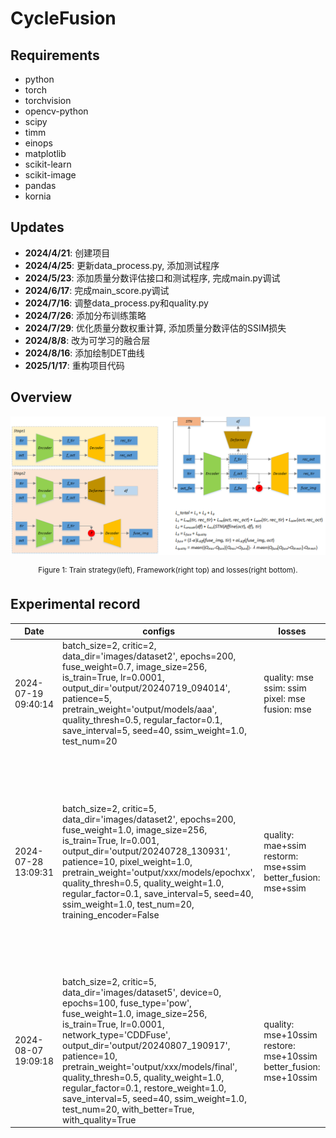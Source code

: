 # CycleFusion

## Requirements

- python
- torch
- torchvision
- opencv-python
- scipy
- timm
- einops
- matplotlib
- scikit-learn
- scikit-image
- pandas
- kornia

## Updates

- **2024/4/21**: 创建项目
- **2024/4/25**: 更新data_process.py, 添加测试程序
- **2024/5/23**: 添加质量分数评估接口和测试程序, 完成main.py调试
- **2024/6/17**: 完成main_score.py调试
- **2024/7/16**: 调整data_process.py和quality.py
- **2024/7/26**: 添加分布训练策略
- **2024/7/29**: 优化质量分数权重计算, 添加质量分数评估的SSIM损失
- **2024/8/8**: 改为可学习的融合层
- **2024/8/16**: 添加绘制DET曲线
- **2025/1/17**: 重构项目代码

## Overview

![figure1](figure1.png)

<div align=center>
<sup>Figure 1: Train strategy(left), Framework(right top) and losses(right bottom).</sup>
</div>


## Experimental record
| Date | configs | losses | comments |
| --- | --- | --- | --- |
| 2024-07-19 09:40:14 | batch_size=2, critic=2, data_dir='images/dataset2', epochs=200, fuse_weight=0.7, image_size=256, is_train=True, lr=0.0001, output_dir='output/20240719_094014', patience=5, pretrain_weight='output/models/aaa', quality_thresh=0.5, regular_factor=0.1, save_interval=5, seed=40, ssim_weight=1.0, test_num=20 | quality: mse ssim: ssim pixel: mse fusion: mse | 1. 质量分数损失相较于其他损失下降的最慢; 2. 质量分数预测图过于平滑, 指纹中质量较差部分未表现出来; 3. 在迭代一定epoch后, 融合图像的背景由黑色变为了灰色
| 2024-07-28 13:09:31 | batch_size=2, critic=5, data_dir='images/dataset2', epochs=200, fuse_weight=1.0, image_size=256, is_train=True, lr=0.001, output_dir='output/20240728_130931', patience=10, pixel_weight=1.0, pretrain_weight='output/xxx/models/epochxx', quality_thresh=0.5, quality_weight=1.0, regular_factor=0.1, save_interval=5, seed=40, ssim_weight=1.0, test_num=20, training_encoder=False | quality: mae+ssim restorm: mse+ssim better_fusion: mse+ssim | 1. 质量分数计算方法不准确, 导致TIR和OCT的交接处存在错误判断, 使得某些图像存在明显白色缝隙; 2. 基于1.2*max(q_tir,q_oct)的better_fusion为融合目标的融合图像边缘存在黑色小点(如此设计更加合理); 3. 基于mask(q_tir or q_oct)的better_fusion为融合目标的融合图像接近于Gabor滤波后的指纹; 4. epoch=200时损失仍未收敛
| 2024-08-07 19:09:18 | batch_size=2, critic=5, data_dir='images/dataset5', device=0, epochs=100, fuse_type='pow', fuse_weight=1.0, image_size=256, is_train=True, lr=0.0001, network_type='CDDFuse', output_dir='output/20240807_190917', patience=10, pretrain_weight='output/xxx/models/final', quality_thresh=0.5, quality_weight=1.0, regular_factor=0.1, restore_weight=1.0, save_interval=5, seed=40, ssim_weight=1.0, test_num=20, with_better=True, with_quality=True | quality: mse+10ssim restore: mse+10ssim better_fusion: mse+10ssim | 1. 用可学习的网络代替质量分数来计算融合权重; 2. 质量分数真值舍弃OCL, 改用SC+HD